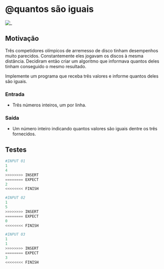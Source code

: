 # @quantos são iguais

![_](cover.jpg)

## Motivação

Três competidores olímpicos de arremesso de disco tinham desempenhos muito parecidos. Constantemente eles jogavam os discos à mesma distância. Decidiram então criar um algoritmo que informava quantos deles tinham conseguido o mesmo resultado.

Implemente um programa que receba três valores e informe quantos deles são iguais.

### Entrada

- Três números inteiros, um por linha.

### Saída

- Um número inteiro indicando quantos valores são iguais dentre os três fornecidos.

## Testes

``` py
#INPUT 01
1
4
>>>>>>>> INSERT
======== EXPECT
2
<<<<<<<< FINISH
```

```py
#INPUT 02
1
5
>>>>>>>> INSERT
======== EXPECT
0
<<<<<<<< FINISH
```

```py
#INPUT 03
1
1
>>>>>>>> INSERT
======== EXPECT
3
<<<<<<<< FINISH
```
